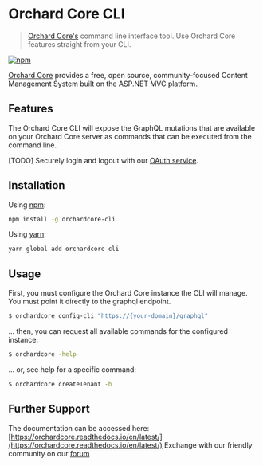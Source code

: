 # Orchard Core CLI

> [Orchard Core's](https://www.orchardproject.net) command line interface tool. Use Orchard Core features straight from your CLI.

[![npm](https://img.shields.io/npm/v/orchardcore-cli.svg)](https://www.npmjs.com/package/orchardcore-cli)

[Orchard Core](https://github.com/OrchardCMS/OrchardCore/issues) provides a free, open source, community-focused Content Management System built on the ASP.NET MVC platform.

## Features

The Orchard Core CLI will expose the GraphQL mutations that are available on your Orchard Core server as commands that can be executed from the command line.

[TODO]
Securely login and logout with our [OAuth service](https://orchardcore.readthedocs.io/en/latest/OrchardCore.Modules/OrchardCore.OpenId/README/).

## Installation

Using [npm](http://npmjs.org):

``` sh
npm install -g orchardcore-cli
```

Using [yarn](https://yarnpkg.com):
``` sh
yarn global add orchardcore-cli
```

## Usage

First, you must configure the Orchard Core instance the CLI will manage. You must point it directly to the graphql endpoint.

```bash
$ orchardcore config-cli "https://{your-domain}/graphql" 
```

… then, you can request all available commands for the configured instance:

```bash
$ orchardcore -help
```

… or, see help for a specific command:

```bash
$ orchardcore createTenant -h
```

## Further Support

The documentation can be accessed here: [https://orchardcore.readthedocs.io/en/latest/](https://orchardcore.readthedocs.io/en/latest/)
Exchange with our friendly community on our [forum](https://gitter.im/OrchardCMS/OrchardCore)